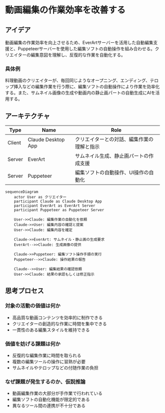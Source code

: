 # 動画編集の作業効率を改善する

## アイデア
動画編集の作業効率を向上させるため、EverArtサーバーを活用した自動編集支援と、Puppeteerサーバーを使用した編集ソフトの自動操作を組み合わせる。クリエイターの編集意図を理解し、反復的な作業を自動化する。<br>

### 具体例
料理動画のクリエイターが、毎回同じようなオープニング、エンディング、テロップ挿入などの編集作業を行う際に、編集ソフトの自動操作により作業を効率化する。また、サムネイル画像の生成や動画内の静止画パートの自動生成にAIを活用する。<br>

## アーキテクチャ

| Type | Name | Role |
|--|--|--|
| Client | Claude Desktop App | クリエイターとの対話、編集作業の理解と指示 |
| Server | EverArt | サムネイル生成、静止画パートの作成支援 |
| Server | Puppeteer | 編集ソフトの自動操作、UI操作の自動化 |

```mermaid
sequenceDiagram
    actor User as クリエイター
    participant Claude as Claude Desktop App
    participant EverArt as EverArt Server
    participant Puppeteer as Puppeteer Server
    
    User->>Claude: 編集作業の自動化を依頼
    Claude->>User: 編集内容の確認と提案
    User->>Claude: 編集内容を確定
    
    Claude->>EverArt: サムネイル・静止画の生成要求
    EverArt-->>Claude: 生成画像の提供
    
    Claude->>Puppeteer: 編集ソフト操作手順の実行
    Puppeteer-->>Claude: 操作結果の報告
    
    Claude-->>User: 編集結果の確認依頼
    User->>Claude: 結果の承認もしくは修正指示
```

## 思考プロセス

### 対象の活動の価値は何か
- 高品質な動画コンテンツを効率的に制作できる
- クリエイターの創造的な作業に時間を集中できる
- 一貫性のある編集スタイルを維持できる<br>

### 価値を妨げる課題は何か
- 反復的な編集作業に時間を取られる
- 複数の編集ツールの操作に習熟が必要
- サムネイルやテロップなどの付随作業の負担<br>

### なぜ課題が発生するのか、仮説推論
- 動画編集作業の大部分が手作業で行われている
- 編集ソフトの自動化機能が限定的である
- 異なるツール間の連携が不十分である<br>
